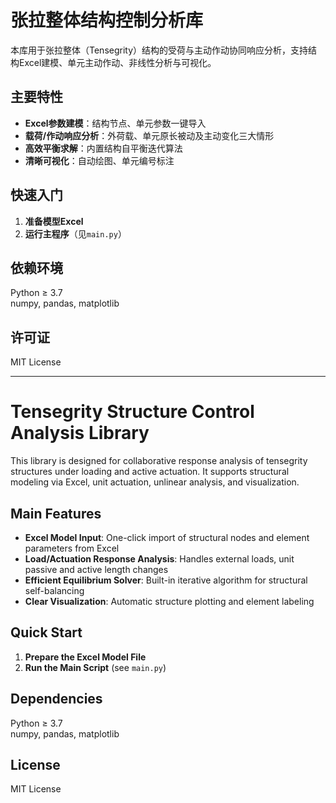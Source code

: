 # 张拉整体结构控制分析库

本库用于张拉整体（Tensegrity）结构的受荷与主动作动协同响应分析，支持结构Excel建模、单元主动作动、非线性分析与可视化。

## 主要特性

- **Excel参数建模**：结构节点、单元参数一键导入
- **载荷/作动响应分析**：外荷载、单元原长被动及主动变化三大情形
- **高效平衡求解**：内置结构自平衡迭代算法
- **清晰可视化**：自动绘图、单元编号标注

## 快速入门

1. **准备模型Excel**  
2. **运行主程序**（见`main.py`）

## 依赖环境
Python ≥ 3.7  
numpy, pandas, matplotlib

## 许可证
MIT License

---

# Tensegrity Structure Control Analysis Library

This library is designed for collaborative response analysis of tensegrity structures under loading and active actuation.
It supports structural modeling via Excel, unit actuation, unlinear analysis, and visualization.

## Main Features

- **Excel Model Input**: One-click import of structural nodes and element parameters from Excel
- **Load/Actuation Response Analysis**: Handles external loads, unit passive and active length changes
- **Efficient Equilibrium Solver**: Built-in iterative algorithm for structural self-balancing
- **Clear Visualization**: Automatic structure plotting and element labeling

## Quick Start

1. **Prepare the Excel Model File**
2. **Run the Main Script** (see `main.py`)

## Dependencies
Python ≥ 3.7  
numpy, pandas, matplotlib

## License
MIT License
